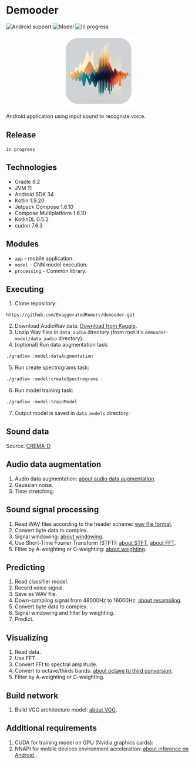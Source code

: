 # Demooder

![Android support](https://shields.io/badge/Android-SDK_34-green) ![Model](https://shields.io/badge/KotlinDL-0.5.0-purple) ![In progress](https://shields.io/badge/In_progress-purple)

<p align="center">
    <img src="images/logo.png" width="200" alt="logo"/> 
</p>

Android application using input sound to recognize voice.

## Release

`
in progress
`

## Technologies

- Gradle 8.2
- JVM 11
- Android SDK 34
- Kotlin 1.9.20
- Jetpack Compose 1.6.10
- Compose Multiplatform 1.6.10
- KotlinDL 0.5.2
- cudnn 7.6.3

## Modules

- `app` - mobile application.
- `model` - CNN model execution.
- `processing` - Common library.

## Executing
1. Clone repository:
```agsl
https://github.com/ExaggeratedRumors/demooder.git
```
2. Download AudioWav data: <a href="https://www.kaggle.com/api/v1/datasets/download/ejlok1/cremad">Download from Kaggle</a>.
3. Unzip Wav files in `data_audio` directory (from root it's `demooder-model/data_audio` directory).
4. [optional] Run data augmentation task:
```bash
./gradlew :model:dataAugmentation
```
5. Run create spectrograms task:
```bash
./gradlew :model:createSpectrograms
```
6. Run model training task:
```bash
./gradlew :model:trainModel
```
7. Output model is saved in `data_models` directory.

## Sound data

Source: <a href="https://cheyneycomputerscience.github.io/CREMA-D/">CREMA-D</a>

## Audio data augmentation
1. Audio data augmentation: <a href="https://medium.com/@notabelardoriojas/environmental-sound-classification-investigating-different-spectrograms-and-audio-augmentation-95f6989d0ae5">about audio data augmentation</a>.
2. Gaussian noise.
3. Time stretching.

## Sound signal processing

1. Read WAV files according to the header scheme: <a href="http://soundfile.sapp.org/doc/WaveFormat/">wav file format</a>.
2. Convert byte data to complex.
3. Signal windowing: <a href="https://download.ni.com/evaluation/pxi/Understanding%20FFTs%20and%20Windowing.pdf">about windowing</a>.
4. Use Short-Time Fourier Transform (STFT): <a href="https://brianmcfee.net/dstbook-site/content/ch09-stft/STFT.html">about STFT</a>, <a href="https://www.ni.com/docs/en-US/bundle/diadem/page/genmaths/genmaths/calc_fouriertransform.html">about FFT</a>.
5. Filter by A-weighting or C-weighting: <a href="https://www.noisemeters.com/help/faq/frequency-weighting/">about weighting</a>.

## Predicting

1. Read classifier model.
2. Record voice signal.
3. Save as WAV file. 
4. Down-sampling signal from 48000Hz to 16000Hz: <a href="https://gist.github.com/mattmalec/6ceee1f3961ff3068727ca98ff199fab">about resampling</a>.
5. Convert byte data to complex.
6. Signal windowing and filter by weighting.
7. Predict.

## Visualizing
1. Read data.
2. Use FFT.
3. Convert FFt to spectral amplitude.
4. Convert to octave/thirds bands: <a href="https://sengpielaudio.com/calculator-octave.htm">about octave to third conversion</a>.
5. Filter by A-weighting or C-weighting.

## Build network

1. Build VGG architecture model: <a href="https://viso.ai/deep-learning/vgg-very-deep-convolutional-networks/">about VGG</a>.

## Additional requirements

1. CUDA for training model on GPU (Nvidia graphics cards):
2. NNAPI for mobile devices environment acceleration: <a href="https://blog.jetbrains.com/kotlin/2022/12/kotlindl-0-5-has-come-to-android">about inference on Android </a>.